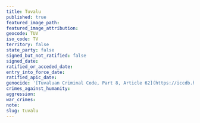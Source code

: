 ```yaml
---
title: Tuvalu
published: true
featured_image_path:
featured_image_attribution:
geocode: TUV
iso_code: TV
territory: false
state_party: false
signed_but_not_ratified: false
signed_date:
ratified_or_acceded_date:
entry_into_force_date:
ratified_apic_date:
genocide: '[Tuvaluan Criminal Code, Part 8, Article 62](https://iccdb.hrlc.net/data/doc/611/keyword/46/)'
crimes_against_humanity:
aggression:
war_crimes:
note:
slug: tuvalu
---
```



